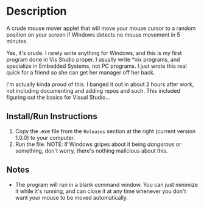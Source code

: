 # Description

A crude mouse mover applet that will move your mouse cursor to a random position on your screen if Windows detects no mouse movement in 5 minutes.

Yes, it's crude. I rarely write anything for Windows, and this is my first program done in Vis Studio proper. I usually write *nix programs, and specialize in Embedded Systems, not PC programs. I just wrote this real quick for a friend so she can get her manager off her back.

I'm actually kinda proud of this. I banged it out in about 2 hours after work, not including documenting and adding repos and such. This included figuring out the basics for Visual Studio...

## Install/Run Instructions

1. Copy the .exe file from the `Releases` section at the right (current version 1.0.0) to your computer.
2. Run the file. NOTE: If Windows gripes about it being _dangerous_ or something, don't worry, there's nothing malicious about this.

## Notes
* The program will run in a blank command window. You can just minimize it while it's running, and can close it at any time whenever you don't want your mouse to be moved automatically.
